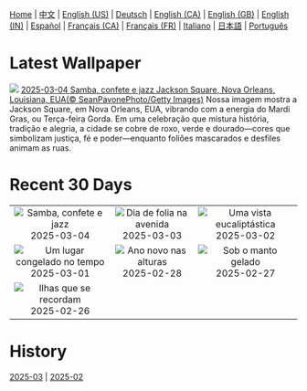 [Home](../README.md) | [中文](zh-CN.md) | [English (US)](en-US.md) | [Deutsch](de-DE.md) | [English (CA)](en-CA.md) | [English (GB)](en-GB.md) | [English (IN)](en-IN.md) | [Español](es-ES.md) | [Français (CA)](fr-CA.md) | [Français (FR)](fr-FR.md) | [Italiano](it-IT.md) | [日本語](ja-JP.md) | [Português](pt-BR.md)

# Latest Wallpaper
![](https://www.bing.com/th?id=OHR.MardiGrasJackson_PT-BR0441776263_UHD.jpg)
[2025-03-04 Samba, confete e jazz Jackson Square, Nova Orleans, Louisiana, EUA(© SeanPavonePhoto/Getty Images)](https://www.bing.com/th?id=OHR.MardiGrasJackson_PT-BR0441776263_UHD.jpg)
Nossa imagem mostra a Jackson Square, em Nova Orleans, EUA, vibrando com a energia do Mardi Gras, ou Terça-feira Gorda. Em uma celebração que mistura história, tradição e alegria, a cidade se cobre de roxo, verde e dourado—cores que simbolizam justiça, fé e poder—enquanto foliões mascarados e desfiles animam as ruas.

# Recent 30 Days
|  |  |  |
|:---:|:---:|:---:|
| ![](https://www.bing.com/th?id=OHR.MardiGrasJackson_PT-BR0441776263_400x240.jpg "Samba, confete e jazz") 2025-03-04 | ![](https://www.bing.com/th?id=OHR.Carnaval2024_PT-BR2466690213_400x240.jpg "Dia de folia na avenida") 2025-03-03 | ![](https://www.bing.com/th?id=OHR.EucalyptusForest_PT-BR0170958199_400x240.jpg "Uma vista eucaliptástica") 2025-03-02 |
| ![](https://www.bing.com/th?id=OHR.MaligneLakeJasper_PT-BR9833593341_400x240.jpg "Um lugar congelado no tempo") 2025-03-01 | ![](https://www.bing.com/th?id=OHR.BhutanMonastery_PT-BR9663296659_400x240.jpg "Ano novo nas alturas") 2025-02-28 | ![](https://www.bing.com/th?id=OHR.PolarCub_PT-BR7907251443_400x240.jpg "Sob o manto gelado") 2025-02-27 |
| ![](https://www.bing.com/th?id=OHR.ArgyllStalker_PT-BR7662239404_400x240.jpg "Ilhas que se recordam") 2025-02-26 |  |  |

# History
[2025-03](../archives/wallpaper/pt-BR/w_2025_03.md) | [2025-02](../archives/wallpaper/pt-BR/w_2025_02.md)
